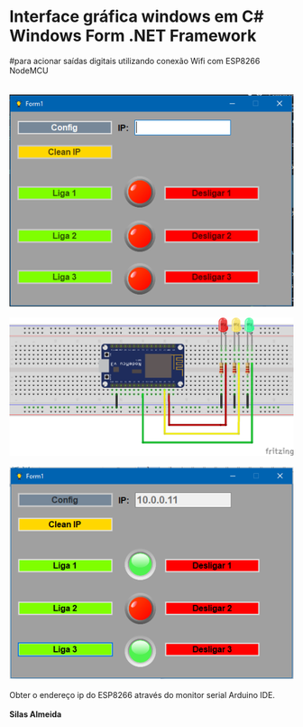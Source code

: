 # **Interface gráfica windows em C# Windows Form .NET Framework**
#para acionar saídas digitais utilizando conexão Wifi com ESP8266 NodeMCU 
<br/>
<br/>
<br/>
<img src="img1.png">
<br/>
<br/>
<img src="esquema.png">
<br/>
<br/>
<img src="img2.png">
<br/>
<br/>
Obter o endereço ip do ESP8266 através do monitor serial Arduino IDE.
<br/>
<br/>
**Silas Almeida**